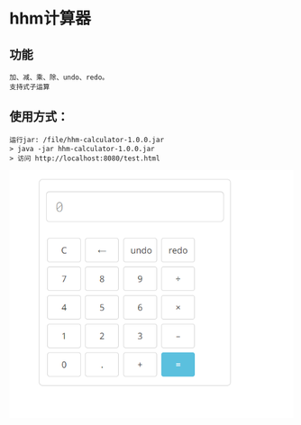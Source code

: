 # hhm计算器
## 功能
    加、减、乘、除、undo、redo。
    支持式子运算

## 使用方式：
    运行jar: /file/hhm-calculator-1.0.0.jar
    > java -jar hhm-calculator-1.0.0.jar
    > 访问 http://localhost:8080/test.html
![img.png](file/img.png)
